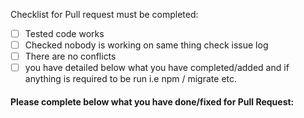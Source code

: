 Checklist for Pull request must be completed:
- [ ] Tested code works
- [ ] Checked nobody is working on same thing check issue log
- [ ] There are no conflicts
- [ ] you have detailed below what you have completed/added and if anything is required to be run i.e npm / migrate etc.

#### Please complete below what you have done/fixed for Pull Request:
